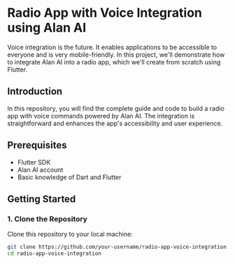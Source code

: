# Radio App with Voice Integration using Alan AI

Voice integration is the future. It enables applications to be accessible to everyone and is very mobile-friendly. In this project, we'll demonstrate how to integrate Alan AI into a radio app, which we'll create from scratch using Flutter.

## Introduction

In this repository, you will find the complete guide and code to build a radio app with voice commands powered by Alan AI. The integration is straightforward and enhances the app's accessibility and user experience.

## Prerequisites

- Flutter SDK
- Alan AI account
- Basic knowledge of Dart and Flutter

## Getting Started

### 1. Clone the Repository

Clone this repository to your local machine:

```bash
git clone https://github.com/your-username/radio-app-voice-integration.git
cd radio-app-voice-integration
